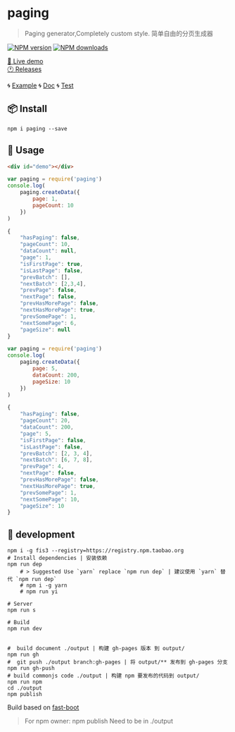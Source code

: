 # paging

> Paging generator,Completely custom style. 简单自由的分页生成器

 [![NPM version](https://img.shields.io/npm/v/paging.svg?style=flat)](https://npmjs.org/package/paging) [![NPM downloads](https://img.shields.io/npm/dt/paging.svg)](https://npmjs.org/package/paging)

<!-- MARKRUN-HTML <div style="display:none;"  > -->

[🔗 Live demo](https://paging.github.io/paging-js/)  
[🕐 Releases](https://github.com/paging/paging-js/releases)

🌀 [Example](./example/README.md) 🌀 [Doc](./doc/README.md) 🌀 [Test](./test/README.md)  

<!-- MARKRUN-HTML </div> -->

## 📦 Install

```shell
npm i paging --save
```

## 📄 Usage

````html
<div id="demo"></div>
````

````js
var paging = require('paging')
console.log(
    paging.createData({
        page: 1,
        pageCount: 10
    })
)
````

```js
{
    "hasPaging": false,
    "pageCount": 10,
    "dataCount": null,
    "page": 1,
    "isFirstPage": true,
    "isLastPage": false,
    "prevBatch": [],
    "nextBatch": [2,3,4],
    "prevPage": false,
    "nextPage": false,
    "prevHasMorePage": false,
    "nextHasMorePage": true,
    "prevSomePage": 1,
    "nextSomePage": 6,
    "pageSize": null
}
```

````js
var paging = require('paging')
console.log(
    paging.createData({
        page: 5,
        dataCount: 200,
        pageSize: 10
    })
)
````

```js
{
    "hasPaging": false,
    "pageCount": 20,
    "dataCount": 200,
    "page": 5,
    "isFirstPage": false,
    "isLastPage": false,
    "prevBatch": [2, 3, 4],
    "nextBatch": [6, 7, 8],
    "prevPage": 4,
    "nextPage": false,
    "prevHasMorePage": false,
    "nextHasMorePage": true,
    "prevSomePage": 1,
    "nextSomePage": 10,
    "pageSize": 10
}
```

<!--MARKRUN-HTML
<style>.gc-comments {font:12px/1.5 Lantinghei SC,Microsoft Yahei,Hiragino Sans GB,Microsoft Sans Serif,WenQuanYi Micro Hei,sans-serif}</style>
<script src="https://unpkg.com/github-comments@latest/gc.js"></script>
<div class="gc-comments" data-repos="paging/paging-js" data-issues="5" >
    <div class="gc-comments-title">
        Comments
    </div>
    <div class="gc-comments-info">
        Synchronous comments <a target="_blank" href="issues_link">issues_link</a>
    </div>
</div>
-->

## 🔨 development

```shell
npm i -g fis3 --registry=https://registry.npm.taobao.org
# Install dependencies | 安装依赖
npm run dep
    # > Suggested Use `yarn` replace `npm run dep` | 建议使用 `yarn` 替代 `npm run dep`
    # npm i -g yarn
    # npm run yi

# Server
npm run s

# Build
npm run dev


#  build document ./output | 构建 gh-pages 版本 到 output/
npm run gh
#  git push ./output branch:gh-pages | 将 output/** 发布到 gh-pages 分支
npm run gh-push
# build commonjs code ./output | 构建 npm 要发布的代码到 output/
npm run npm
cd ./output
npm publish
```

Build based on [fast-boot](https://github.com/fast-flow/boot#es6)

> For npm owner: npm publish Need to be in ./output
